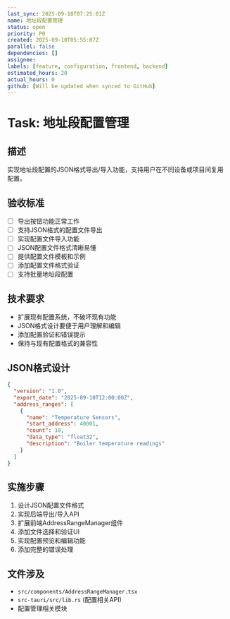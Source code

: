 ```yaml
---
last_sync: 2025-09-10T07:25:01Z
name: 地址段配置管理
status: open
priority: P0
created: 2025-09-10T05:55:07Z
parallel: false
dependencies: []
assignee: 
labels: [feature, configuration, frontend, backend]
estimated_hours: 20
actual_hours: 0
github: [Will be updated when synced to GitHub]
---
```


# Task: 地址段配置管理

## 描述
实现地址段配置的JSON格式导出/导入功能，支持用户在不同设备或项目间复用配置。

## 验收标准
- [ ] 导出按钮功能正常工作
- [ ] 支持JSON格式的配置文件导出
- [ ] 实现配置文件导入功能
- [ ] JSON配置文件格式清晰易懂
- [ ] 提供配置文件模板和示例
- [ ] 添加配置文件格式验证
- [ ] 支持批量地址段配置

## 技术要求
- 扩展现有配置系统，不破坏现有功能
- JSON格式设计要便于用户理解和编辑
- 添加配置验证和错误提示
- 保持与现有配置格式的兼容性

## JSON格式设计
```json
{
  "version": "1.0",
  "export_date": "2025-09-10T12:00:00Z",
  "address_ranges": [
    {
      "name": "Temperature Sensors",
      "start_address": 40001,
      "count": 10,
      "data_type": "float32",
      "description": "Boiler temperature readings"
    }
  ]
}
```

## 实施步骤
1. 设计JSON配置文件格式
2. 实现后端导出/导入API
3. 扩展前端AddressRangeManager组件
4. 添加文件选择和验证UI
5. 实现配置预览和编辑功能
6. 添加完整的错误处理

## 文件涉及
- `src/components/AddressRangeManager.tsx`
- `src-tauri/src/lib.rs` (配置相关API)
- 配置管理相关模块
